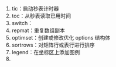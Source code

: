 1. tic：启动秒表计时器
2. toc：从秒表读取已用时间
3. switch：
4. repmat：重复数组副本
5. optimset：创建或修改优化 options 结构体
6. sortrows：对矩阵行或表行进行排序
7. legend：在坐标区上添加图例
8. 